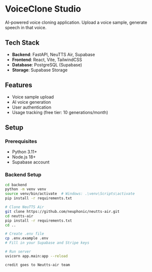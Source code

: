 # VoiceClone Studio

AI-powered voice cloning application. Upload a voice sample, generate speech in that voice.

## Tech Stack

- **Backend**: FastAPI, NeuTTS Air, Supabase
- **Frontend**: React, Vite, TailwindCSS
- **Database**: PostgreSQL (Supabase)
- **Storage**: Supabase Storage

## Features

- Voice sample upload
- AI voice generation
- User authentication
- Usage tracking (free tier: 10 generations/month)

## Setup

### Prerequisites
- Python 3.11+
- Node.js 18+
- Supabase account

### Backend Setup
```bash
cd backend
python -m venv venv
source venv/bin/activate  # Windows: .\venv\Scripts\activate
pip install -r requirements.txt

# Clone NeuTTS Air
git clone https://github.com/neuphonic/neutts-air.git
cd neutts-air
pip install -r requirements.txt
cd ..

# Create .env file
cp .env.example .env
# Fill in your Supabase and Stripe keys

# Run server
uvicorn app.main:app --reload

credit goes to Neutts-air team